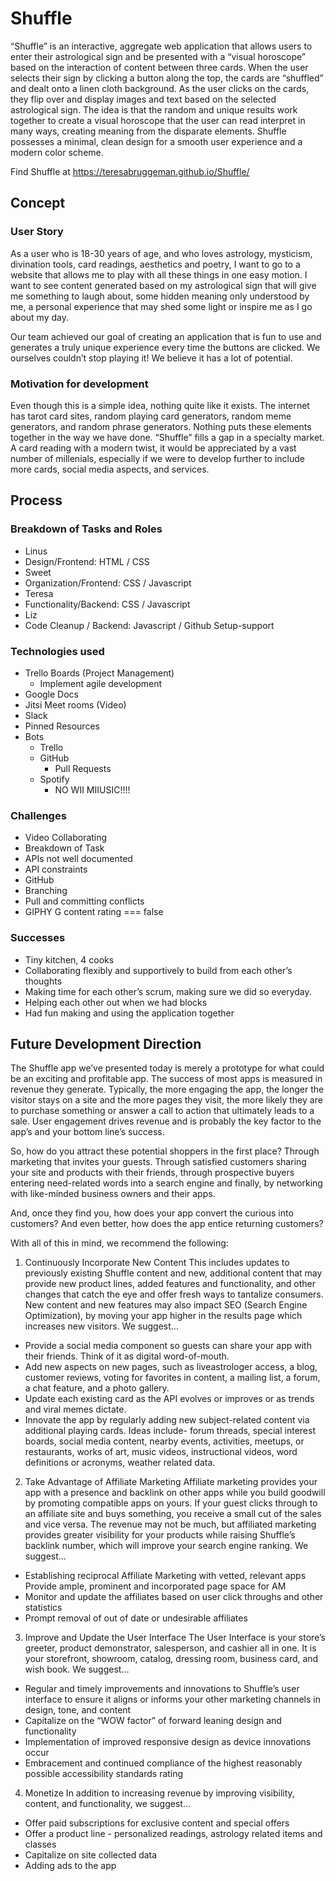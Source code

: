 # Shuffle
 
“Shuffle” is an interactive, aggregate web application that allows users to enter their astrological sign and be presented with a “visual horoscope” based on the interaction of content between three cards. When the user selects their sign by clicking a button along the top, the cards are “shuffled” and dealt onto a linen cloth background. As the user clicks on the cards, they flip over and display images and text based on the selected astrological sign. The idea is that the random and unique results work together to create a visual horoscope that the user can read interpret in many ways, creating meaning from the disparate elements. Shuffle possesses a minimal, clean design for a smooth user experience and a modern color scheme.

Find Shuffle at https://teresabruggeman.github.io/Shuffle/
 
## Concept
 
### User Story
As a user who is 18-30 years of age, and who loves astrology, mysticism, divination tools, card readings, aesthetics and poetry, I want to go to a website that allows me to play with all these things in one easy motion. I want to see content generated based on my astrological sign that will give me something to laugh about, some hidden meaning only understood by me, a personal experience that may shed some light or inspire me as I go about my day.  
 
Our team achieved our goal of creating an application that is fun to use and generates a truly unique experience every time the buttons are clicked. We ourselves couldn’t stop playing it! We believe it has a lot of potential. 
 
### Motivation for development  
Even though this is a simple idea, nothing quite like it exists. The internet has tarot card sites, random playing card generators, random meme generators, and random phrase generators. Nothing puts these elements together in the way we have done. “Shuffle” fills a gap in a specialty market. A card reading with a modern twist, it would be appreciated by a vast number of millenials, especially if we were to develop further to include more cards, social media aspects, and services.
 
## Process
 
### Breakdown of Tasks and Roles
- Linus
- Design/Frontend: HTML / CSS
- Sweet
- Organization/Frontend: CSS / Javascript
- Teresa
- Functionality/Backend: CSS / Javascript
- Liz
- Code Cleanup / Backend: Javascript / Github Setup-support
 
 
### Technologies used
- Trello Boards (Project Management)
    - Implement agile development
- Google Docs
- Jitsi Meet rooms (Video)
- Slack
- Pinned Resources
- Bots
    - Trello
    - GitHub
        - Pull Requests
    - Spotify
        - NO WII MIIUSIC!!!!
 
### Challenges
- Video Collaborating
- Breakdown of Task 
- APIs not well documented
- API constraints
- GitHub
- Branching    
- Pull and committing conflicts
- GIPHY G content rating === false
 
### Successes
- Tiny kitchen, 4 cooks
- Collaborating flexibly and supportively to build from each other’s thoughts
- Making time for each other’s scrum, making sure we did so everyday.
- Helping each other out when we had blocks
- Had fun making and using the application together
 
 
## Future Development Direction
The Shuffle app we’ve presented today is merely a prototype for what could be an exciting and profitable app. The success of most apps is measured in revenue they generate. Typically, the more engaging the app, the longer the visitor stays on a site and the more pages they visit, the more likely they are to purchase something or answer a call to action that ultimately leads to a sale. User engagement drives revenue and is probably the key factor to the app’s and your bottom line’s success.  
 
So, how do you attract these potential shoppers in the first place?  Through marketing that invites your guests. Through satisfied customers sharing your site and products with their friends, through prospective buyers entering need-related words into a search engine and finally, by networking with like-minded business owners and their apps. 
 
And, once they find you, how does your app convert the curious into customers? And even better, how does the app entice returning customers?
 
With all of this in mind, we recommend the following:
 
1. Continuously Incorporate New Content
    This includes updates to previously existing Shuffle content and new, additional content that may provide new product lines, added features and functionality, and other changes that catch the eye and offer fresh ways to tantalize consumers. New content and new features may also impact SEO (Search Engine Optimization), by moving your app higher in the results page which increases new visitors. 
    We suggest…
- Provide a social media component so guests can share your app with their friends. Think of it as digital word-of-mouth.
- Add new aspects on new pages, such as liveastrologer access, a blog, customer reviews, voting for favorites in content, a mailing list, a forum, a chat feature, and a photo gallery.
- Update each existing card as the API evolves or improves or as trends and viral memes dictate.
- Innovate the app by regularly adding new subject-related content via additional playing cards. Ideas include- forum threads, special interest boards, social media content, nearby events, activities, meetups, or restaurants, works of art, music videos, instructional videos, word definitions or acronyms, weather related data.
 
2. Take Advantage of Affiliate Marketing 
    Affiliate marketing provides your app with a presence and backlink on other apps while you build goodwill by promoting compatible apps on yours. If your guest clicks through to an affiliate site and buys something, you receive a small cut of the sales and vice versa. The revenue may not be much, but affiliated marketing provides greater visibility for your products while raising Shuffle’s backlink number, which will improve your search engine ranking.
    We suggest…
- Establishing reciprocal Affiliate Marketing with vetted, relevant apps
Provide ample, prominent and incorporated page space for AM 
- Monitor and update the affiliates based on user click throughs and other statistics
- Prompt removal of out of date or undesirable affiliates
 
3. Improve and Update the User Interface
    The User Interface is your store’s greeter, product demonstrator, salesperson, and cashier all in one. It is your storefront, showroom, catalog, dressing room, business card, and wish book. 
    We suggest…
- Regular and timely improvements and innovations to Shuffle’s user interface to ensure it aligns or informs your other marketing channels in design, tone, and content
- Capitalize on the “WOW factor” of forward leaning design and functionality
- Implementation of improved responsive design as device innovations occur 
- Embracement and continued compliance of the highest reasonably possible accessibility standards rating
 
4. Monetize
In addition to increasing revenue by improving visibility, content, and functionality, we suggest…
 
- Offer paid subscriptions for exclusive content and special offers
- Offer a product line - personalized readings, astrology related items and classes
- Capitalize on site collected data 
- Adding ads to the app
